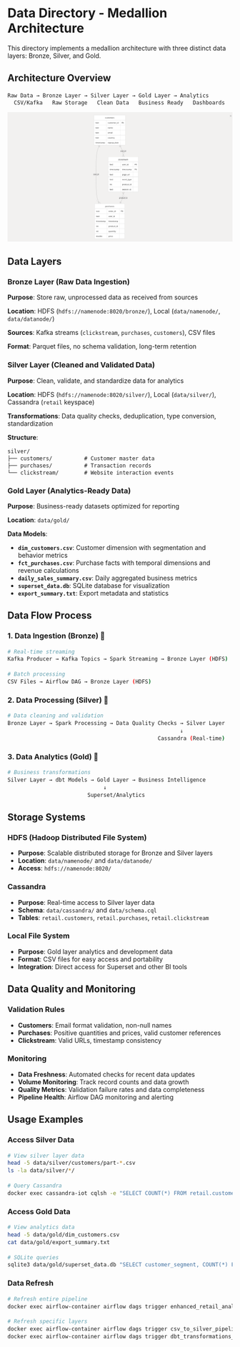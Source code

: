 # Data Directory - Medallion Architecture

This directory implements a medallion architecture with three distinct data layers: Bronze, Silver, and Gold.

## Architecture Overview

```
Raw Data → Bronze Layer → Silver Layer → Gold Layer → Analytics
  CSV/Kafka   Raw Storage   Clean Data   Business Ready   Dashboards
```
![Data Architecture](image.png)

## Data Layers

### Bronze Layer (Raw Data Ingestion)
**Purpose**: Store raw, unprocessed data as received from sources

**Location**: HDFS (`hdfs://namenode:8020/bronze/`), Local (`data/namenode/`, `data/datanode/`)

**Sources**: Kafka streams (`clickstream`, `purchases`, `customers`), CSV files

**Format**: Parquet files, no schema validation, long-term retention

### Silver Layer (Cleaned and Validated Data)
**Purpose**: Clean, validate, and standardize data for analytics

**Location**: HDFS (`hdfs://namenode:8020/silver/`), Local (`data/silver/`), Cassandra (`retail` keyspace)

**Transformations**: Data quality checks, deduplication, type conversion, standardization

**Structure**:
```
silver/
├── customers/          # Customer master data
├── purchases/          # Transaction records
└── clickstream/        # Website interaction events
```

### Gold Layer (Analytics-Ready Data)
**Purpose**: Business-ready datasets optimized for reporting

**Location**: `data/gold/`

**Data Models**:
- **`dim_customers.csv`**: Customer dimension with segmentation and behavior metrics
- **`fct_purchases.csv`**: Purchase facts with temporal dimensions and revenue calculations
- **`daily_sales_summary.csv`**: Daily aggregated business metrics
- **`superset_data.db`**: SQLite database for visualization
- **`export_summary.txt`**: Export metadata and statistics

## Data Flow Process

### 1. Data Ingestion (Bronze) 🥉
```bash
# Real-time streaming
Kafka Producer → Kafka Topics → Spark Streaming → Bronze Layer (HDFS)

# Batch processing
CSV Files → Airflow DAG → Bronze Layer (HDFS)
```

### 2. Data Processing (Silver) 🥈
```bash
# Data cleaning and validation
Bronze Layer → Spark Processing → Data Quality Checks → Silver Layer
                                                      ↓
                                               Cassandra (Real-time)
```

### 3. Data Analytics (Gold) 🥇
```bash
# Business transformations
Silver Layer → dbt Models → Gold Layer → Business Intelligence
                              ↓
                         Superset/Analytics
```

## Storage Systems

### HDFS (Hadoop Distributed File System)
- **Purpose**: Scalable distributed storage for Bronze and Silver layers
- **Location**: `data/namenode/` and `data/datanode/`
- **Access**: `hdfs://namenode:8020/`

### Cassandra
- **Purpose**: Real-time access to Silver layer data
- **Schema**: `data/cassandra/` and `data/schema.cql`
- **Tables**: `retail.customers`, `retail.purchases`, `retail.clickstream`

### Local File System
- **Purpose**: Gold layer analytics and development data
- **Format**: CSV files for easy access and portability
- **Integration**: Direct access for Superset and other BI tools

## Data Quality and Monitoring

### Validation Rules
- **Customers**: Email format validation, non-null names
- **Purchases**: Positive quantities and prices, valid customer references
- **Clickstream**: Valid URLs, timestamp consistency

### Monitoring
- **Data Freshness**: Automated checks for recent data updates
- **Volume Monitoring**: Track record counts and data growth
- **Quality Metrics**: Validation failure rates and data completeness
- **Pipeline Health**: Airflow DAG monitoring and alerting

## Usage Examples

### Access Silver Data
```bash
# View silver layer data
head -5 data/silver/customers/part-*.csv
ls -la data/silver/*/

# Query Cassandra
docker exec cassandra-iot cqlsh -e "SELECT COUNT(*) FROM retail.customers;"
```

### Access Gold Data
```bash
# View analytics data
head -5 data/gold/dim_customers.csv
cat data/gold/export_summary.txt

# SQLite queries
sqlite3 data/gold/superset_data.db "SELECT customer_segment, COUNT(*) FROM dim_customers GROUP BY customer_segment;"
```

### Data Refresh
```bash
# Refresh entire pipeline
docker exec airflow-container airflow dags trigger enhanced_retail_analytics_pipeline

# Refresh specific layers
docker exec airflow-container airflow dags trigger csv_to_silver_pipeline
docker exec airflow-container airflow dags trigger dbt_transformations_dag
```